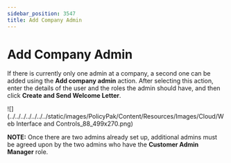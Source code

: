 ```yaml
---
sidebar_position: 3547
title: Add Company Admin
---
```


# Add Company Admin

If there is currently only one admin at a company, a second one can be added using the **Add company admin** action. After selecting this action, enter the details of the user and the roles the admin should have, and then click **Create and Send Welcome Letter**.

![](../../../../../../../static/images/PolicyPak/Content/Resources/Images/Cloud/Web Interface and Controls_88_499x270.png)

**NOTE:** Once there are two admins already set up, additional admins must be agreed upon by the two admins who have the **Customer Admin Manager** role.